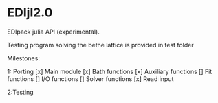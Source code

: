 # EDIjl2.0
EDIpack julia API (experimental).

Testing program solving the bethe lattice is provided in test folder

Milestones:

1: Porting
 [x] Main module
 [x] Bath functions
 [x] Auxiliary functions
 [] Fit functions
 [] I/O functions
 [] Solver functions
 [x] Read input





2:Testing
